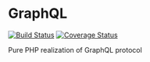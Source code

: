 # GraphQL
[![Build Status](https://travis-ci.org/Youshido/GraphQL.svg?branch=master)](http://travis-ci.org/Youshido/GraphQL)
[![Coverage Status](https://coveralls.io/repos/Youshido/GraphQL/badge.svg?branch=master&service=github)](https://coveralls.io/github/Youshido/GraphQL?branch=master)

Pure PHP realization of GraphQL protocol

